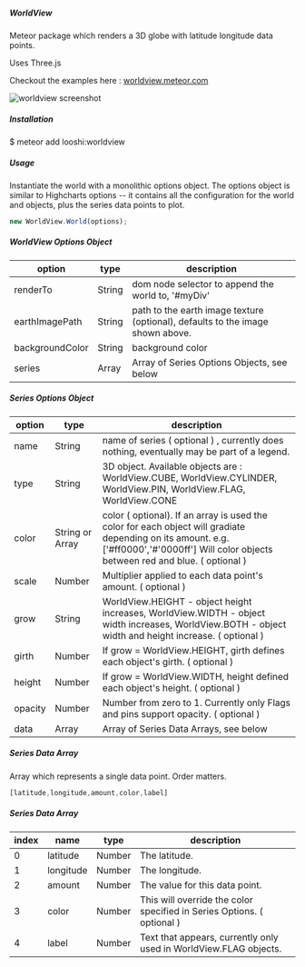 ##### WorldView

Meteor package which renders a 3D globe with latitude longitude data points.

Uses Three.js

Checkout the examples here : [worldview.meteor.com](http://worldview.meteor.com/)

![worldview screenshot](https://cloud.githubusercontent.com/assets/1656829/9375901/f40351ec-46ba-11e5-9262-5f5d19ed0902.png "WorldView Screenshot")

##### Installation

$ meteor add looshi:worldview

##### Usage

Instantiate the world with a monolithic options object.  The options object is similar to Highcharts options -- it contains all the configuration for the world and objects, plus the series data points to plot.

```javascript
new WorldView.World(options);
```

##### WorldView Options Object

|option  | type | description |
| ------- | ---- | ------------ |
| renderTo  | String| dom node selector to append the world to, '#myDiv' |
| earthImagePath  | String | path to the earth image texture (optional), defaults to the image shown above. |
| backgroundColor  | String | background color |
| series  | Array |  Array of Series Options Objects, see below |

##### Series Options Object
| option  | type | description |
| ------- | ---- | ------------ |
| name  | String| name of series  ( optional ) , currently does nothing, eventually may be part of a legend.|
| type  | String | 3D object.  Available objects are : WorldView.CUBE, WorldView.CYLINDER, WorldView.PIN, WorldView.FLAG, WorldView.CONE |
| color  | String or Array | color ( optional).  If an array is used the color for each object will gradiate depending on its amount.  e.g. ['#ff0000','#'0000ff'] Will color objects between red and blue.  ( optional )|
| scale  | Number | Multiplier applied to each data point's amount.  ( optional )|
| grow | String |  WorldView.HEIGHT - object height increases, WorldView.WIDTH - object width increases, WorldView.BOTH - object width and height increase.   ( optional )|
| girth  | Number | If grow = WorldView.HEIGHT, girth defines each object's girth.  ( optional )|
| height | Number | If grow = WorldView.WIDTH, height defined each object's height.  ( optional )|
| opacity | Number | Number from zero to 1.  Currently only Flags and pins support opacity.  ( optional )|
| data  | Array |  Array of Series Data Arrays, see below |

##### Series Data Array

Array which represents a single data point.  Order matters.

```javascript
[latitude,longitude,amount,color,label]
```
##### Series Data Array
| index | name | type | description |
| ----- | ---- | ---- | ------------ |
| 0  | latitude | Number | The latitude. |
| 1  | longitude | Number | The longitude. |
| 2  | amount | Number | The value for this data point. |
| 3  | color | Number | This will override the color specified in Series Options.  ( optional ) |
| 4  | label | Number | Text that appears, currently only used in WorldView.FLAG objects. |

